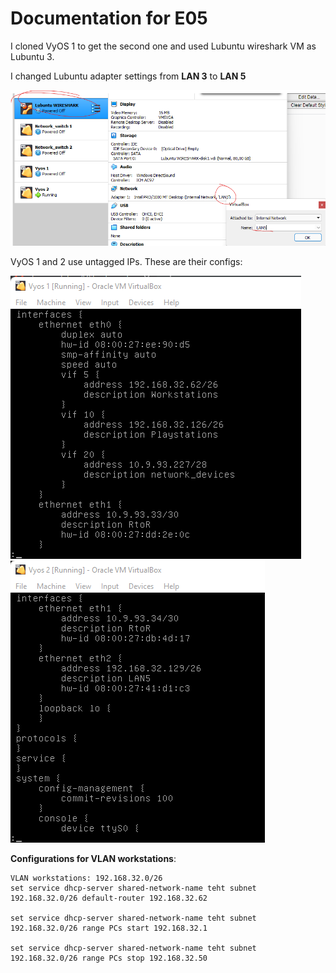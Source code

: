 # Documentation for E05

I cloned VyOS 1 to get the second one and used Lubuntu wireshark VM as Lubuntu 3.

I changed Lubuntu adapter settings from **LAN 3** to **LAN 5**

![](./E05/wschange.png) 

VyOS 1 and 2 use untagged IPs. These are their configs:

![](./E05/vyos1.png) 
![](./E05/vyos2.png)



**Configurations for VLAN workstations**:
```
VLAN workstations: 192.168.32.0/26
set service dhcp-server shared-network-name teht subnet 192.168.32.0/26 default-router 192.168.32.62

set service dhcp-server shared-network-name teht subnet 192.168.32.0/26 range PCs start 192.168.32.1

set service dhcp-server shared-network-name teht subnet 192.168.32.0/26 range PCs stop 192.168.32.50
```
